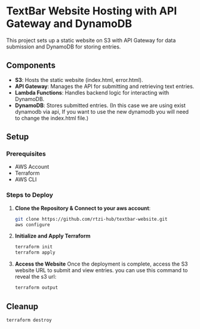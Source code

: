 # TextBar Website Hosting with API Gateway and DynamoDB

This project sets up a static website on S3 with API Gateway for data submission and DynamoDB for storing entries.

## Components

- **S3**: Hosts the static website (index.html, error.html).
- **API Gateway**: Manages the API for submitting and retrieving text entries.
- **Lambda Functions**: Handles backend logic for interacting with DynamoDB.
- **DynamoDB**: Stores submitted entries. (In this case we are using exist dynamodb via api, If you want to use the new dynamodb you will need to change the index.html file.)

## Setup

### Prerequisites

- AWS Account
- Terraform
- AWS CLI

### Steps to Deploy

1. **Clone the Repository & Connect to your aws account**:

   ```bash
   git clone https://github.com/rtzi-hub/textbar-website.git
   aws configure
   ```
2. **Initialize and Apply Terraform**

   ```bash
   terraform init
   terraform apply
   ```
3. **Access the Website**
   Once the deployment is complete, access the S3 website URL to submit and view entries.
   you can use this command to reveal the s3 url:
   ```bash
   terraform output
   ```


## Cleanup
```bash
terraform destroy
```
